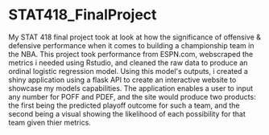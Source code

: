 # STAT418_FinalProject

My STAT 418 final project took at look at how the significance of offensive & defensive performance when it comes to building a championship team in the NBA. This project took performance from ESPN.com, webscraped the metrics i needed using Rstudio, and cleaned the raw data to produce an ordinal logistic regression model. Using this model's outputs, i created a shiny application using a flask API to create an interactive website to showcase my models capabilities. The application enables a user to input any number for POFF and PDEF, and the site would produce two products: the first being the predicted playoff outcome for such a team, and the second being a visual showing the likelihood of each possibility for that team given thier metrics.


